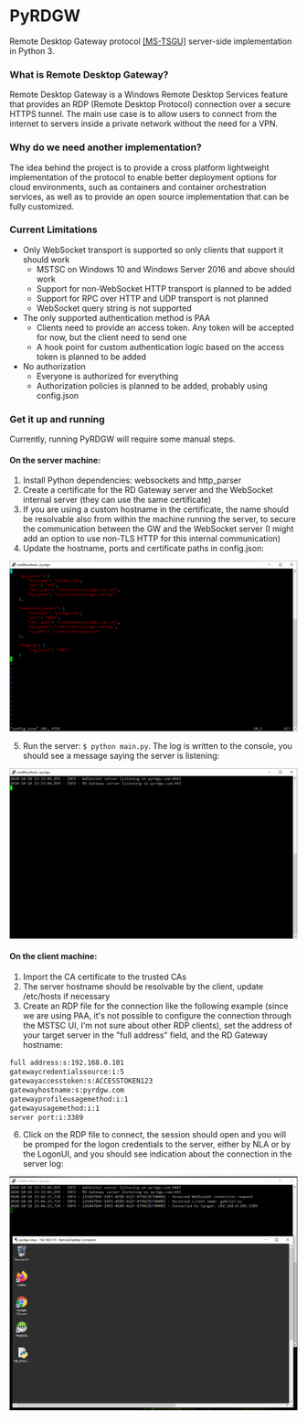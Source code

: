 # PyRDGW
Remote Desktop Gateway protocol [[MS-TSGU]](https://docs.microsoft.com/en-us/openspecs/windows_protocols/ms-tsgu) server-side implementation in Python 3.

### What is Remote Desktop Gateway?
Remote Desktop Gateway is a Windows Remote Desktop Services feature that provides an RDP (Remote Desktop Protocol) connection over a secure HTTPS tunnel. The main use case is to allow users to connect from the internet to servers inside a private network without the need for a VPN.

### Why do we need another implementation?
The idea behind the project is to provide a cross platform lightweight implementation of the protocol to enable better deployment options for cloud environments, such as containers and container orchestration services, as well as to provide an open source implementation that can be fully customized.

### Current Limitations
- Only WebSocket transport is supported so only clients that support it should work
  - MSTSC on Windows 10 and Windows Server 2016 and above should work
  - Support for non-WebSocket HTTP transport is planned to be added
  - Support for RPC over HTTP and UDP transport is not planned
  - WebSocket query string is not supported
- The only supported authentication method is PAA
  - Clients need to provide an access token. Any token will be accepted for now, but the client need to send one
  - A hook point for custom authentication logic based on the access token is planned to be added
- No authorization
  - Everyone is authorized for everything
  - Authorization policies is planned to be added, probably using config.json

### Get it up and running
Currently, running PyRDGW will require some manual steps.
#### On the server machine:
1. Install Python dependencies: websockets and http_parser
2. Create a certificate for the RD Gateway server and the WebSocket internal server (they can use the same certificate)
3. If you are using a custom hostname in the certificate, the name should be resolvable also from within the machine running the server, to secure the communication between the GW and the WebSocket server (I might add an option to use non-TLS HTTP for this internal communication)
4. Update the hostname, ports and certificate paths in config.json:

![config](images/config_json.png)

5. Run the server: `$ python main.py`. The log is written to the console, you should see a message saying the server is listening:

![config](images/rdgw_listening.png)

#### On the client machine:
1. Import the CA certificate to the trusted CAs
2. The server hostname should be resolvable by the client, update /etc/hosts if necessary
3. Create an RDP file for the connection like the following example (since we are using PAA, it's not possible to configure the connection through the MSTSC UI, I'm not sure about other RDP clients), set the address of your target server in the "full address" field, and the RD Gateway hostname:
```
full address:s:192.168.0.101
gatewaycredentialssource:i:5
gatewayaccesstoken:s:ACCESSTOKEN123
gatewayhostname:s:pyrdgw.com
gatewayprofileusagemethod:i:1
gatewayusagemethod:i:1
server port:i:3389
```
6. Click on the RDP file to connect, the session should open and you will be promped for the logon credentials to the server, either by NLA or by the LogonUI, and you should see indication about the connection in the server log:

![config](images/connection.png)
